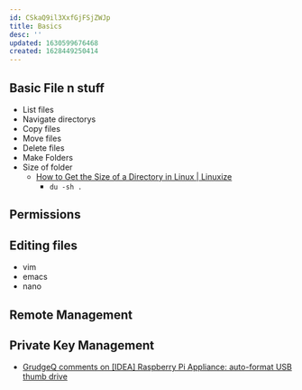 ```yaml
---
id: CSkaQ9il3XxfGjFSjZWJp
title: Basics
desc: ''
updated: 1630599676468
created: 1628449250414
---
```


## Basic File n stuff

*   List files
*   Navigate directorys
*   Copy files
*   Move files
*   Delete files
*   Make Folders
* Size of folder
  * [How to Get the Size of a Directory in Linux | Linuxize](https://linuxize.com/post/how-get-size-of-file-directory-linux/)
    * `du -sh .`

## Permissions

## Editing files

*   vim
*   emacs
*   nano

## Remote Management

## Private Key Management

* [GrudgeQ comments on \[IDEA\] Raspberry Pi Appliance: auto-format USB thumb drive](https://old.reddit.com/r/raspberry_pi/comments/4w5p53/idea_raspberry_pi_appliance_autoformat_usb_thumb/d64wynv/)
